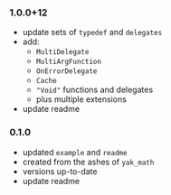 ### 1.0.0+12
- update sets of `typedef` and `delegates`
- add:
    - `MultiDelegate`
    - `MultiArgFunction`
    - `OnErrorDelegate`
    - `Cache`
    - `"Void"` functions and delegates
    - plus multiple extensions
- update readme


### 0.1.0
- updated `example` and `readme`
- created from the ashes of `yak_math`
- versions up-to-date
- update readme